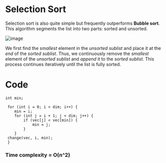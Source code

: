 # Selection Sort
  
Selection sort is also quite simple but frequently outperforms **Bubble sort**. This algorithm segments the list into two parts: sorted and unsorted.

![image](C:\Computer_Science\Documentation\Algorithms\Sorting_Algorithms\Selection_Sort\res\Selection-Sort-Animation-2.gif)

We first find the _smallest_ element in the _unsorted sublist_ and place it at the _end_ of the _sorted sublist_. Thus, we continuously remove the _smallest_ element of the _unsorted sublist_ and _append_ it to the _sorted sublist_. This process continues iteratively until the list is fully sorted.

# Code
```
int min;

 for (int i = 0; i < dim; i++) {
 	min = i;
 	for (int j = i + 1; j < dim; j++) {
 		if (vec[j] < vec[min]) {
 			min = j;
 		}
 	}
 change(vec, i, min);
 }
```

### Time complexity = O(n^2)
